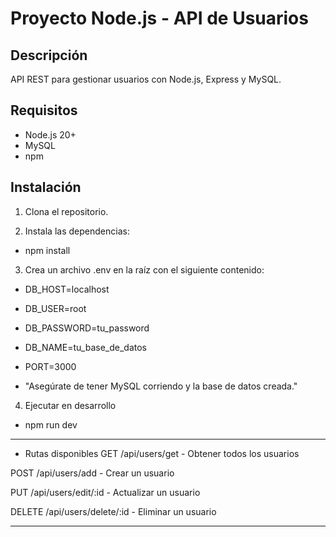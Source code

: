 # Proyecto Node.js - API de Usuarios

## Descripción
API REST para gestionar usuarios con Node.js, Express y MySQL.

## Requisitos
- Node.js 20+
- MySQL
- npm

## Instalación

1. Clona el repositorio.

2. Instala las dependencias:

- npm install

3. Crea un archivo .env en la raíz con el siguiente contenido:

- DB_HOST=localhost
- DB_USER=root
- DB_PASSWORD=tu_password
- DB_NAME=tu_base_de_datos
- PORT=3000

- "Asegúrate de tener MySQL corriendo y la base de datos creada."

4. Ejecutar en desarrollo
- npm run dev

************************
- Rutas disponibles
GET /api/users/get - Obtener todos los usuarios

POST /api/users/add - Crear un usuario

PUT /api/users/edit/:id - Actualizar un usuario

DELETE /api/users/delete/:id - Eliminar un usuario
************************
